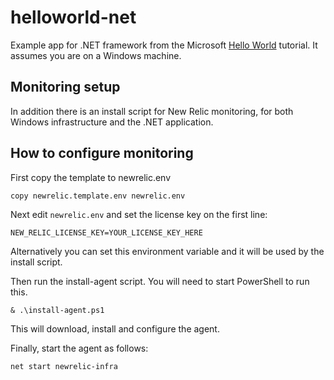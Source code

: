 # helloworld-net
Example app for .NET framework from the Microsoft [Hello World](https://docs.microsoft.com/en-us/visualstudio/get-started/csharp/tutorial-wpf) tutorial.  It assumes you are on a Windows machine.

## Monitoring setup
In addition there is an install script for New Relic monitoring, for both Windows infrastructure and the .NET application.

## How to configure monitoring
First copy the template to newrelic.env
```
copy newrelic.template.env newrelic.env
```

Next edit `newrelic.env` and set the license key on the first line:
```
NEW_RELIC_LICENSE_KEY=YOUR_LICENSE_KEY_HERE
```
Alternatively you can set this environment variable and it will be used by the install script.

Then run the install-agent script.  You will need to start PowerShell to run this.
```
& .\install-agent.ps1
```
This will download, install and configure the agent.

Finally, start the agent as follows:
```
net start newrelic-infra
```

